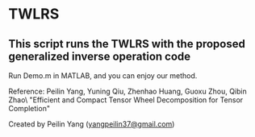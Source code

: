 # TWLRS

## This script runs the TWLRS with the proposed generalized inverse operation code

 Run Demo.m in MATLAB, and you can enjoy our method.

 Reference: Peilin Yang, Yuning Qiu, Zhenhao Huang, Guoxu Zhou, Qibin Zhao\\
            "Efficient and Compact Tensor Wheel Decomposition for Tensor Completion"

 Created by Peilin Yang (yangpeilin37@gmail.com)
